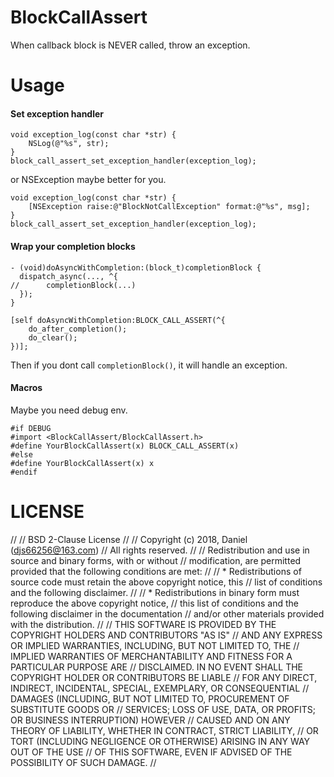 # BlockCallAssert
When callback block is NEVER called, throw an exception.

# Usage

#### Set exception handler

```objc
void exception_log(const char *str) {
    NSLog(@"%s", str);
}
block_call_assert_set_exception_handler(exception_log);
```

or NSException maybe better for you.

```objc
void exception_log(const char *str) {
    [NSException raise:@"BlockNotCallException" format:@"%s", msg];
}
block_call_assert_set_exception_handler(exception_log);
```

#### Wrap your completion blocks

```objc
- (void)doAsyncWithCompletion:(block_t)completionBlock {
  dispatch_async(..., ^{
//      completionBlock(...)
  });
}

[self doAsyncWithCompletion:BLOCK_CALL_ASSERT(^{
    do_after_completion();
    do_clear();
})];
```

Then if you dont call `completionBlock()`, it will handle an exception.

#### Macros

Maybe you need debug env.

```objc
#if DEBUG
#import <BlockCallAssert/BlockCallAssert.h>
#define YourBlockCallAssert(x) BLOCK_CALL_ASSERT(x)
#else
#define YourBlockCallAssert(x) x
#endif
```

# LICENSE

//
// BSD 2-Clause License
//
// Copyright (c) 2018, Daniel (djs66256@163.com)
// All rights reserved.
//
// Redistribution and use in source and binary forms, with or without
// modification, are permitted provided that the following conditions are met:
//
// * Redistributions of source code must retain the above copyright notice, this
// list of conditions and the following disclaimer.
//
// * Redistributions in binary form must reproduce the above copyright notice,
// this list of conditions and the following disclaimer in the documentation
// and/or other materials provided with the distribution.
//
// THIS SOFTWARE IS PROVIDED BY THE COPYRIGHT HOLDERS AND CONTRIBUTORS "AS IS"
// AND ANY EXPRESS OR IMPLIED WARRANTIES, INCLUDING, BUT NOT LIMITED TO, THE
// IMPLIED WARRANTIES OF MERCHANTABILITY AND FITNESS FOR A PARTICULAR PURPOSE ARE
// DISCLAIMED. IN NO EVENT SHALL THE COPYRIGHT HOLDER OR CONTRIBUTORS BE LIABLE
// FOR ANY DIRECT, INDIRECT, INCIDENTAL, SPECIAL, EXEMPLARY, OR CONSEQUENTIAL
// DAMAGES (INCLUDING, BUT NOT LIMITED TO, PROCUREMENT OF SUBSTITUTE GOODS OR
//         SERVICES; LOSS OF USE, DATA, OR PROFITS; OR BUSINESS INTERRUPTION) HOWEVER
// CAUSED AND ON ANY THEORY OF LIABILITY, WHETHER IN CONTRACT, STRICT LIABILITY,
// OR TORT (INCLUDING NEGLIGENCE OR OTHERWISE) ARISING IN ANY WAY OUT OF THE USE
// OF THIS SOFTWARE, EVEN IF ADVISED OF THE POSSIBILITY OF SUCH DAMAGE.
//
